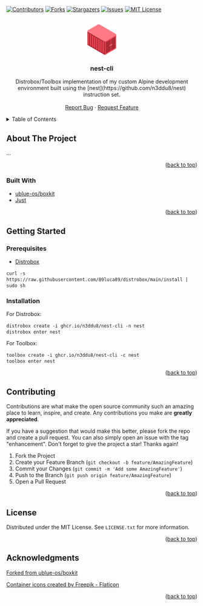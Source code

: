 <!-- Improved compatibility of back to top link: See: https://github.com/othneildrew/Best-README-Template/pull/73 -->
<a name="readme-top"></a>
<!--
*** Thanks for checking out the Best-README-Template. If you have a suggestion
*** that would make this better, please fork the repo and create a pull request
*** or simply open an issue with the tag "enhancement".
*** Don't forget to give the project a star!
*** Thanks again! Now go create something AMAZING! :D
-->



<!-- PROJECT SHIELDS -->
<!--
*** I'm using markdown "reference style" links for readability.
*** Reference links are enclosed in brackets [ ] instead of parentheses ( ).
*** See the bottom of this document for the declaration of the reference variables
*** for contributors-url, forks-url, etc. This is an optional, concise syntax you may use.
*** https://www.markdownguide.org/basic-syntax/#reference-style-links
-->
[![Contributors][contributors-shield]][contributors-url]
[![Forks][forks-shield]][forks-url]
[![Stargazers][stars-shield]][stars-url]
[![Issues][issues-shield]][issues-url]
[![MIT License][license-shield]][license-url]



<!-- PROJECT LOGO -->
<br />
<div align="center">
  <a href="https://github.com/n3ddu8/nest-cli">
    <img src="images/logo.png" alt="Logo" width="80" height="80">
  </a>

<h3 align="center">nest-cli</h3>

  <p align="center">
    Distrobox/Toolbox implementation of my custom Alpine development environment built using the [nest](https://github.com/n3ddu8/nest) instruction set.
    <br />
    <br />
    <a href="https://github.com/n3ddu8/nest-cli/issues/new?labels=bug&template=bug-report---.md">Report Bug</a>
    ·
    <a href="https://github.com/n3ddu8/nest-cli/issues/new?labels=enhancement&template=feature-request---.md">Request Feature</a>
  </p>
</div>



<!-- TABLE OF CONTENTS -->
<details>
  <summary>Table of Contents</summary>
  <ol>
    <li>
      <a href="#about-the-project">About The Project</a>
      <ul>
        <li><a href="#built-with">Built With</a></li>
      </ul>
    </li>
    <li>
      <a href="#getting-started">Getting Started</a>
      <ul>
        <li><a href="#prerequisites">Prerequisites</a></li>
        <li><a href="#installation">Installation</a></li>
      </ul>
    </li>
    <li><a href="#contributing">Contributing</a></li>
    <li><a href="#license">License</a></li>
    <li><a href="#acknowledgments">Acknowledgments</a></li>
  </ol>
</details>



<!-- ABOUT THE PROJECT -->
## About The Project

...

<p align="right">(<a href="#readme-top">back to top</a>)</p>



### Built With

* [ublue-os/boxkit](https://github.com/ublue-os/boxkit)
* [Just](https://just.systems/)

<p align="right">(<a href="#readme-top">back to top</a>)</p>



<!-- GETTING STARTED -->
## Getting Started

### Prerequisites

* [Distrobox](https://distrobox.it/)

```shell
curl -s https://raw.githubusercontent.com/89luca89/distrobox/main/install | sudo sh
```

### Installation

For Distrobox:
```shell
distrobox create -i ghcr.io/n3ddu8/nest-cli -n nest
distrobox enter nest
```

For Toolbox:
```shell
toolbox create -i ghcr.io/n3ddu8/nest-cli -c nest
toolbox enter nest
```

<p align="right">(<a href="#readme-top">back to top</a>)</p>



<!-- CONTRIBUTING -->
## Contributing

Contributions are what make the open source community such an amazing place to learn, inspire, and create. Any contributions you make are **greatly appreciated**.

If you have a suggestion that would make this better, please fork the repo and create a pull request. You can also simply open an issue with the tag "enhancement".
Don't forget to give the project a star! Thanks again!

1. Fork the Project
2. Create your Feature Branch (`git checkout -b feature/AmazingFeature`)
3. Commit your Changes (`git commit -m 'Add some AmazingFeature'`)
4. Push to the Branch (`git push origin feature/AmazingFeature`)
5. Open a Pull Request

<p align="right">(<a href="#readme-top">back to top</a>)</p>



<!-- LICENSE -->
## License

Distributed under the MIT License. See `LICENSE.txt` for more information.

<p align="right">(<a href="#readme-top">back to top</a>)</p>



<!-- ACKNOWLEDGMENTS -->
## Acknowledgments

<a href="https://github.com/ublue-os/boxkit" title="ublue-os/boxkit">Forked from ublue-os/boxkit</a>

<a href="https://www.flaticon.com/free-icons/container" title="container icons">Container icons created by Freepik - Flaticon</a>

<p align="right">(<a href="#readme-top">back to top</a>)</p>



<!-- MARKDOWN LINKS & IMAGES -->
<!-- https://www.markdownguide.org/basic-syntax/#reference-style-links -->
[contributors-shield]: https://img.shields.io/github/contributors/n3ddu8/nest-cli.svg?style=for-the-badge
[contributors-url]: https://github.com/n3ddu8/nest-cli/graphs/contributors
[forks-shield]: https://img.shields.io/github/forks/n3ddu8/nest-cli.svg?style=for-the-badge
[forks-url]: https://github.com/n3ddu8/nest-cli/network/members
[stars-shield]: https://img.shields.io/github/stars/n3ddu8/nest-cli.svg?style=for-the-badge
[stars-url]: https://github.com/n3ddu8/nest-cli/stargazers
[issues-shield]: https://img.shields.io/github/issues/n3ddu8/nest-cli.svg?style=for-the-badge
[issues-url]: https://github.com/n3ddu8/nest-cli/issues
[license-shield]: https://img.shields.io/github/license/n3ddu8/nest-cli.svg?style=for-the-badge
[license-url]: https://github.com/n3ddu8/nest-cli/blob/master/LICENSE.txt
